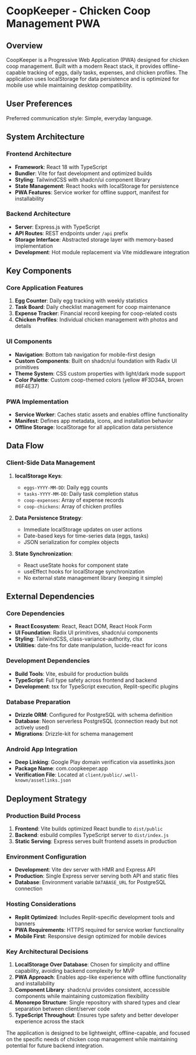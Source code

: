 # CoopKeeper - Chicken Coop Management PWA

## Overview

CoopKeeper is a Progressive Web Application (PWA) designed for chicken coop management. Built with a modern React stack, it provides offline-capable tracking of eggs, daily tasks, expenses, and chicken profiles. The application uses localStorage for data persistence and is optimized for mobile use while maintaining desktop compatibility.

## User Preferences

Preferred communication style: Simple, everyday language.

## System Architecture

### Frontend Architecture
- **Framework**: React 18 with TypeScript
- **Bundler**: Vite for fast development and optimized builds
- **Styling**: TailwindCSS with shadcn/ui component library
- **State Management**: React hooks with localStorage for persistence
- **PWA Features**: Service worker for offline support, manifest for installability

### Backend Architecture
- **Server**: Express.js with TypeScript
- **API Routes**: REST endpoints under `/api` prefix
- **Storage Interface**: Abstracted storage layer with memory-based implementation
- **Development**: Hot module replacement via Vite middleware integration

## Key Components

### Core Application Features
1. **Egg Counter**: Daily egg tracking with weekly statistics
2. **Task Board**: Daily checklist management for coop maintenance
3. **Expense Tracker**: Financial record keeping for coop-related costs
4. **Chicken Profiles**: Individual chicken management with photos and details

### UI Components
- **Navigation**: Bottom tab navigation for mobile-first design
- **Custom Components**: Built on shadcn/ui foundation with Radix UI primitives
- **Theme System**: CSS custom properties with light/dark mode support
- **Color Palette**: Custom coop-themed colors (yellow #F3D34A, brown #6F4E37)

### PWA Implementation
- **Service Worker**: Caches static assets and enables offline functionality
- **Manifest**: Defines app metadata, icons, and installation behavior
- **Offline Storage**: localStorage for all application data persistence

## Data Flow

### Client-Side Data Management
1. **localStorage Keys**:
   - `eggs-YYYY-MM-DD`: Daily egg counts
   - `tasks-YYYY-MM-DD`: Daily task completion status
   - `coop-expenses`: Array of expense records
   - `coop-chickens`: Array of chicken profiles

2. **Data Persistence Strategy**:
   - Immediate localStorage updates on user actions
   - Date-based keys for time-series data (eggs, tasks)
   - JSON serialization for complex objects

3. **State Synchronization**:
   - React useState hooks for component state
   - useEffect hooks for localStorage synchronization
   - No external state management library (keeping it simple)

## External Dependencies

### Core Dependencies
- **React Ecosystem**: React, React DOM, React Hook Form
- **UI Foundation**: Radix UI primitives, shadcn/ui components
- **Styling**: TailwindCSS, class-variance-authority, clsx
- **Utilities**: date-fns for date manipulation, lucide-react for icons

### Development Dependencies
- **Build Tools**: Vite, esbuild for production builds
- **TypeScript**: Full type safety across frontend and backend
- **Development**: tsx for TypeScript execution, Replit-specific plugins

### Database Preparation
- **Drizzle ORM**: Configured for PostgreSQL with schema definition
- **Database**: Neon serverless PostgreSQL (connection ready but not actively used)
- **Migrations**: Drizzle-kit for schema management

### Android App Integration
- **Deep Linking**: Google Play domain verification via assetlinks.json
- **Package Name**: com.coopkeeper.app
- **Verification File**: Located at `client/public/.well-known/assetlinks.json`

## Deployment Strategy

### Production Build Process
1. **Frontend**: Vite builds optimized React bundle to `dist/public`
2. **Backend**: esbuild compiles TypeScript server to `dist/index.js`
3. **Static Serving**: Express serves built frontend assets in production

### Environment Configuration
- **Development**: Vite dev server with HMR and Express API
- **Production**: Single Express server serving both API and static files
- **Database**: Environment variable `DATABASE_URL` for PostgreSQL connection

### Hosting Considerations
- **Replit Optimized**: Includes Replit-specific development tools and banners
- **PWA Requirements**: HTTPS required for service worker functionality
- **Mobile First**: Responsive design optimized for mobile devices

### Key Architectural Decisions

1. **LocalStorage Over Database**: Chosen for simplicity and offline capability, avoiding backend complexity for MVP
2. **PWA Approach**: Enables app-like experience with offline functionality and installability
3. **Component Library**: shadcn/ui provides consistent, accessible components while maintaining customization flexibility
4. **Monorepo Structure**: Single repository with shared types and clear separation between client/server code
5. **TypeScript Throughout**: Ensures type safety and better developer experience across the stack

The application is designed to be lightweight, offline-capable, and focused on the specific needs of chicken coop management while maintaining potential for future backend integration.